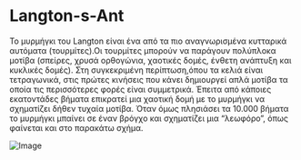 # Langton-s-Ant

Το μυρμήγκι του Langton είναι ένα από τα πιο αναγνωρισμένα κυτταρικά  αυτόματα (τουρμίτες).Οι τουρμίτες μπορούν να παράγουν πολύπλοκα μοτίβα (σπείρες, χρυσά ορθογώνια, χαοτικές δομές, 
ένθετη ανάπτυξη και κυκλικές δομές). Στη συγκεκριμένη περίπτωση,όπου τα κελιά είναι τετραγωνικά, στις πρώτες  κινήσεις που κάνει δημιουργεί απλά μοτίβα τα οποία τις περισσότερες φορές είναι 
συμμετρικά. Έπειτα από κάποιες εκατοντάδες βήματα επικρατεί μια χαοτική δομή με το μυρμήγκι να σχηματίζει δήθεν τυχαία μοτίβα. Όταν όμως πλησιάσει τα 10.000 βήματα το μυρμήγκι μπαίνει σε έναν 
βρόγχο και σχηματίζει μια “λεωφόρο”, όπως φαίνεται και στο παρακάτω σχήμα.


![Image](https://github.com/user-attachments/assets/a7cde3cd-8209-42a9-966b-a6959d1e39f7)
